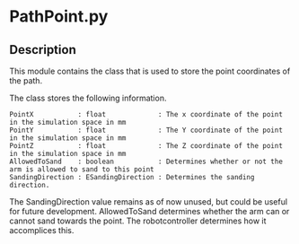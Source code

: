 # PathPoint.py

## Description
This module contains the class that is used to store the point coordinates of the path. 

The class stores the following information.

    PointX           : float             : The x coordinate of the point in the simulation space in mm
    PointY           : float             : The Y coordinate of the point in the simulation space in mm
    PointZ           : float             : The Z coordinate of the point in the simulation space in mm
    AllowedToSand    : boolean           : Determines whether or not the arm is allowed to sand to this point
    SandingDirection : ESandingDirection : Determines the sanding direction.

The SandingDirection value remains as of now unused, but could be useful for future development. AllowedToSand determines
whether the arm can or cannot sand towards the point. The robotcontroller determines how it accomplices this.